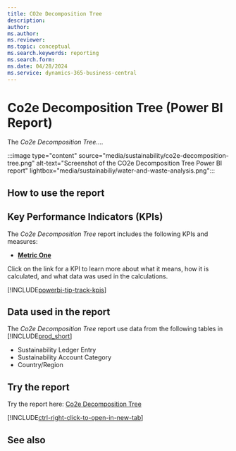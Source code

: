 ```yaml
---
title: CO2e Decomposition Tree
description: 
author: 
ms.author: 
ms.reviewer: 
ms.topic: conceptual
ms.search.keywords: reporting
ms.search.form: 
ms.date: 04/28/2024
ms.service: dynamics-365-business-central
---
```


# Co2e Decomposition Tree (Power BI Report)

The *Co2e Decomposition Tree*....

:::image type="content" source="media/sustainability/co2e-decomposition-tree.png" alt-text="Screenshot of the CO2e Decomposition Tree Power BI report" lightbox="media/sustainabiliy/water-and-waste-analysis.png":::


## How to use the report



## Key Performance Indicators (KPIs)

The *Co2e Decomposition Tree* report includes the following KPIs and measures: 

- [**Metric One**](sustainability-powerbi-kpis.md#metric-one)


Click on the link for a KPI to learn more about what it means, how it is calculated, and what data was used in the calculations. 

[!INCLUDE[powerbi-tip-track-kpis](includes/powerbi-tip-track-kpis.md)]


## Data used in the report

The *Co2e Decomposition Tree* report use data from the following tables in [!INCLUDE[prod_short](includes/prod_short.md)]

- Sustainability Ledger Entry
- Sustainability Account Category
- Country/Region


## Try the report

Try the report here: [Co2e Decomposition Tree](https://businesscentral.dynamics.com?page=37070)

[!INCLUDE[ctrl-right-click-to-open-in-new-tab](includes/ctrl-right-click-to-open-in-new-tab.md)]

## See also